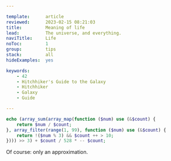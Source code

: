 ```yaml
---

template:      article
reviewed:      2023-02-15 08:21:03
title:         Meaning of life
lead:          The universe, and everything.
naviTitle:     Life
noToc:         1
group:         tips
stack:         all
hideExamples:  yes

keywords:
    - 42
    - Hitchhiker's Guide to the Galaxy
    - Hitchhiker
    - Galaxy
    - Guide

---
```


```php
echo (array_sum(array_map(function ($num) use (&$count) {
    return $num / $count;
}, array_filter(range(1, 99), function ($num) use (&$count) {
    return !($num % 3) && $count ++ > 10;
}))) >> 3) + $count / 528 * -- $count;
```

Of course: only an approximation.
